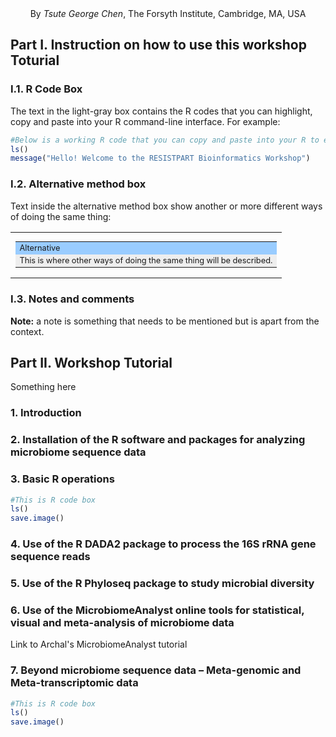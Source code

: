 <div align="center">By <i>Tsute George Chen</i>, The Forsyth Institute, Cambridge, MA, USA</div>

## Part I. Instruction on how to use this workshop Toturial

### I.1. R Code Box
The text in the light-gray box contains the R codes that you can highlight, copy and paste into your R command-line interface.
For example:
``` R
#Below is a working R code that you can copy and paste into your R to execuate some R commands
ls()
message("Hello! Welcome to the RESISTPART Bioinformatics Workshop")
```

### I.2. Alternative method box

Text inside the alternative method box show another or more different ways of doing the same thing:

<table><tr><td>
<table style="text-align:left;background-color:#EEEEEE;font-size:0.8em">
<tr><td width="100%" bgcolor="#99CCFF">Alternative</td></tr>
<tr><td>This is where other ways of doing the same thing will be described.</td></tr></table>
</td><tr></table>

### I.3. Notes and comments

**Note:** a note is something that needs to be mentioned but is apart from the context.

## Part II. Workshop Tutorial

Something here
### 1. Introduction

### 2. Installation of the R software and packages for analyzing microbiome sequence data

### 3. Basic R operations

```R
#This is R code box
ls()
save.image()
```

### 4. Use of the R DADA2 package to process the 16S rRNA gene sequence reads

### 5. Use of the R Phyloseq package to study microbial diversity

### 6. Use of the MicrobiomeAnalyst online tools for statistical, visual and meta-analysis of microbiome data

Link to Archal's MicrobiomeAnalyst tutorial

### 7. Beyond microbiome sequence data – Meta-genomic and Meta-transcriptomic data


```R
#This is R code box
ls()
save.image()
```
